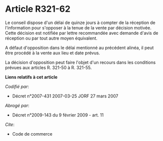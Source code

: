 # Article R321-62

Le conseil dispose d'un délai de quinze jours à compter de la réception de l'information pour s'opposer à la tenue de la
vente par décision motivée. Cette décision est notifiée par lettre recommandée avec demande d'avis de réception ou par tout
autre moyen équivalent.

A défaut d'opposition dans le délai mentionné au précédent alinéa, il peut être procédé à la vente aux lieu et date prévus.

La décision d'opposition peut faire l'objet d'un recours dans les conditions prévues aux articles R. 321-50 à R. 321-55.

**Liens relatifs à cet article**

_Codifié par_:

  - Décret n°2007-431 2007-03-25 JORF 27 mars 2007

_Abrogé par_:

  - Décret n°2009-143 du 9 février 2009 - art. 11

_Cite_:

  - Code de commerce
